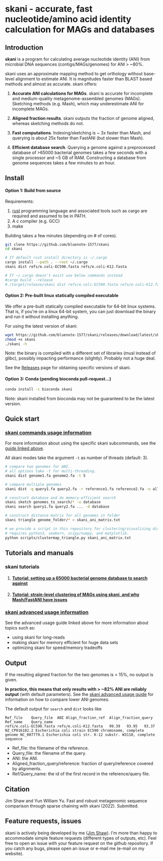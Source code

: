 # skani - accurate, fast nucleotide/amino acid identity calculation for MAGs and databases

## Introduction

**skani** is a program for calculating average nucleotide identity (ANI) from microbial DNA sequences (contigs/MAGs/genomes) for ANI > ~80%.

skani uses an approximate mapping method to get orthology without base-level alignment to estimate ANI. It is magnitudes faster than BLAST based methods and almost as accurate. skani offers:

1. **Accurate ANI calculations for MAGs**. skani is accurate for incomplete and medium-quality metagenome-assembled genomes (MAGs). Sketching methods (e.g. Mash), which may underestimate ANI for incomplete MAGs.

2. **Aligned fraction results**. skani outputs the fraction of genome aligned, whereas sketching methods do not. 

3. **Fast computations**. Indexing/sketching is ~ 3x faster than Mash, and querying is about 25x faster than FastANI (but slower than Mash). 

4. **Efficient database search**. Querying a genome against a preprocessed database of >65000 bacterial genomes takes a few seconds with a single processor and ~5 GB of RAM. Constructing a database from genome sequences takes a few minutes to an hour.

##  Install

#### Option 1: Build from source

Requirements:
1. [rust](https://www.rust-lang.org/tools/install) programming language and associated tools such as cargo are required and assumed to be in PATH.
2. A c compiler (e.g. GCC)
3. make

Building takes a few minutes (depending on # of cores).

```sh
git clone https://github.com/bluenote-1577/skani
cd skani

# If default rust install directory is ~/.cargo
cargo install --path . --root ~/.cargo
skani dist refs/e.coli-EC590.fasta refs/e.coli-K12.fasta

# If ~/.cargo doesn't exist use below commands instead
#cargo build --release
#./target/release/skani dist refs/e.coli-EC590.fasta refs/e.coli-K12.fasta
```

#### Option 2: Pre-built linux statically compiled executable

We offer a pre-built statically compiled executable for 64-bit linux systems. That is, if you're on a linux 64-bit system, you can just download the binary and run it without installing anything. 

For using the latest version of skani: 

```sh
wget https://github.com/bluenote-1577/skani/releases/download/latest/skani
chmod +x skani
./skani -h
```

Note: the binary is compiled with a different set of libraries (musl instead of glibc), possibly impacting performance (slightly). Probably not a huge deal. 

See the [Releases](https://github.com/bluenote-1577/skani/releases) page for obtaining specific versions of skani.


#### Option 3: Conda (pending bioconda pull-request...)

```sh
conda install -c bioconda skani
```

Note: skani installed from bioconda may not be guaranteed to be the latest version.


## Quick start

### [skani commands usage information](https://github.com/bluenote-1577/skani/wiki/skani-basic-usage-guide)

For more information about using the specific skani subcommands, see the [guide linked above](https://github.com/bluenote-1577/skani/wiki/skani-basic-usage-guide). 

All skani modes take the argument `-t` as number of threads (default: 3).

```sh
# compare two genomes for ANI. 
# all options take -t for multi-threading.
skani dist genome1.fa genome2.fa -t 5

# compare multiple genomes
skani dist -q query1.fa query2.fa -r reference1.fa reference2.fa -o all-to-all_results.txt

# construct database and do memory-efficient search
skani sketch genomes_to_search/* -o database
skani search query1.fa query2.fa ... -d database

# construct distance matrix for all genomes in folder
skani triangle genome_folder/* > skani_ani_matrix.txt

# we provide a script in this repository for clustering/visualizing distance matrices.
# requires python3, seaborn, scipy/numpy, and matplotlib.
python scripts/clustermap_triangle.py skani_ani_matrix.txt 

```

## Tutorials and manuals

### skani tutorials

1. #### [Tutorial: setting up a 65000 bacterial genome database to search against](https://github.com/bluenote-1577/skani/wiki/Tutorial:-setting-up-a-65000-genome-database-to-search-against)
2. #### [Tutorial: strain-level clustering of MAGs using skani, and why Mash/FastANI have issues](https://github.com/bluenote-1577/skani/wiki/Tutorial:-strain-and-species-level-clustering-of-MAGs-with-skani-triangle)

### [skani advanced usage information](https://github.com/bluenote-1577/skani/wiki/skani-advanced-usage-guide)

See the advanced usage guide linked above for more information about topics such as:

* using skani for long-reads
* making skani for memory efficient for huge data sets
* optimizing skani for speed/memory tradeoffs

## Output

If the resulting aligned fraction for the two genomes is < 15%, no output is given. 

**In practice, this means that only results with > ~82% ANI are reliably output** (with default parameters). See the [skani advanced usage guide](https://github.com/bluenote-1577/skani/wiki/skani-advanced-usage-guide) for information on how to compare lower ANI genomes. 

The default output for `search` and `dist` looks like
```
Ref_file	Query_file	ANI	Align_fraction_ref	Align_fraction_query	Ref_name	Query_name
refs/e.coli-EC590.fasta	refs/e.coli-K12.fasta	99.39	93.95	93.37	NZ_CP016182.2 Escherichia coli strain EC590 chromosome, complete genome	NC_007779.1 Escherichia coli str. K-12 substr. W3110, complete sequence
```
- Ref_file: the filename of the reference.
- Query_file: the filename of the query.
- ANI: the ANI.
- Aligned_fraction_query/reference: fraction of query/reference covered by alignments.
- Ref/Query_name: the id of the first record in the reference/query file.

## Citation

Jim Shaw and Yun William Yu. Fast and robust metagenomic sequence comparison through sparse chaining with skani (2022). Submitted.

## Feature requests, issues

skani is actively being developed by me ([Jim Shaw](https://jim-shaw-bluenote.github.io/)). I'm more than happy to accommodate simple feature requests (different types of outputs, etc). Feel free to open an issue with your feature request on the github repository. If you catch any bugs, please open an issue or e-mail me (e-mail on my website). 

